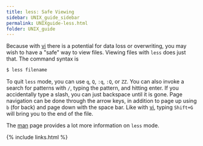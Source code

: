 ```yaml
---
title: less: Safe Viewing
sidebar: UNIX_guide_sidebar
permalink: UNIXguide-less.html
folder: UNIX_guide
---
```


Because with [vi](UNIXguide-vi.html) there is a potential for data loss or
overwriting, you may wish to have a "safe" way to view files.
Viewing files with `less` does just that.
The command syntax is
```bash
$ less filename
```
To quit `less` mode, you can use `q`, `Q`, `:q`, `:Q`, or `ZZ`.
You can also invoke a search for patterns with `/`, typing the pattern, and
hitting enter.
If you accidentally type a slash, you can just backspace until it is gone.
Page navigation can be done through the arrow keys, in addition to page up
using `b` (for back) and page down with the space bar.
Like with [vi](UNIXguide-vi.html), typing `Shift+G` will bring you to the end
of the file.

The [man](UNIXguide-man-pages.html) page provides a lot more information on
`less` mode.

{% include links.html %}
